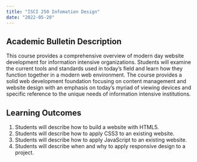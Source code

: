 ```yaml
---
title: "ISCI 250 Infomation Design"
date: "2022-05-20"
---
```


## Academic Bulletin Description

This course provides a comprehensive overview of modern day website development for information intensive organizations. Students will examine the current tools and standards used in today’s field and learn how they function together in a modern web environment. The course provides a solid web development foundation focusing on content management and website design with an emphasis on today’s myriad of viewing devices and specific reference to the unique needs of information intensive institutions.

## Learning Outcomes
1.	Students will describe how to build a website with HTML5.
2.	Students will describe how to apply CSS3 to an existing website. 
3.	Students will describe how to apply JavaScript to an existing website. 
4.	Students will describe when and why to apply responsive design to a project.
